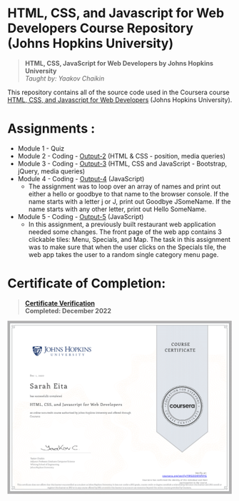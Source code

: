 # HTML, CSS, and Javascript for Web Developers Course Repository (Johns Hopkins University)
>**HTML, CSS, JavaScript for Web Developers by Johns Hopkins University**  
> *Taught by: Yaakov Chaikin*

This repository contains all of the source code used in the Coursera course [HTML, CSS, and Javascript for Web Developers](https://www.coursera.org/learn/html-css-javascript-for-web-developers) (Johns Hopkins University).


# Assignments :

* Module 1 - Quiz 
* Module 2 - Coding - [Output-2](https://saraheita.github.io/Coursera-HTML-CSS-and-Javascript-for-Web-Developers/Assignments/module2/index.html) (HTML & CSS - position, media queries)
* Module 3 - Coding - [Output-3](https://saraheita.github.io/Coursera-HTML-CSS-and-Javascript-for-Web-Developers/Assignments/module3/index.html) (HTML, CSS and JavaScript - Bootstrap, jQuery, media queries)
* Module 4 - Coding - [Output-4](https://saraheita.github.io/Coursera-HTML-CSS-and-Javascript-for-Web-Developers/Assignments/module4/index.html) (JavaScript)
  - The assignment was to loop over an array of names and print out either a hello or goodbye to that name to the browser console. If the name starts with a letter j or J, print out Goodbye JSomeName. If the name starts with any other letter, print out Hello SomeName.
* Module 5 - Coding - [Output-5](https://saraheita.github.io/Coursera-HTML-CSS-and-Javascript-for-Web-Developers/Assignments/module5/index.html) (JavaScript)
  - In this assignment, a previously built restaurant web application needed some changes. The front page of the web app contains 3 clickable tiles: Menu, Specials, and Map. The task in this assignment was to make sure that when the user clicks on the Specials tile, the web app takes the user to a random single category menu page.


# Certificate of Completion:
  >**[Certificate Verification](https://www.coursera.org/account/accomplishments/verify/YWGDDKFXFVYG)**    
  >**Completed: December 2022**
  
  
![Certificate](https://github.com/saraheita/Coursera-HTML-CSS-and-Javascript-for-Web-Developers/blob/main/Certificate.png) 

